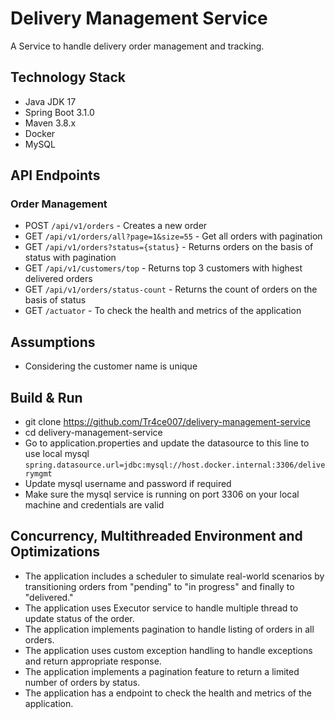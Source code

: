 # Delivery Management Service

A Service to handle delivery order management and tracking.

## Technology Stack

- Java JDK 17
- Spring Boot 3.1.0
- Maven 3.8.x
- Docker
- MySQL

## API Endpoints

### Order Management
- POST `/api/v1/orders` - Creates a new order
- GET `/api/v1/orders/all?page=1&size=55` - Get all orders with pagination
- GET `/api/v1/orders?status={status}` - Returns orders on the basis of status with pagination
- GET `/api/v1/customers/top` - Returns top 3 customers with highest delivered orders
- GET `/api/v1/orders/status-count` - Returns the count of orders on the basis of status
- GET `/actuator` - To check the health and metrics of the application

## Assumptions
- Considering the customer name is unique

## Build & Run
- git clone https://github.com/Tr4ce007/delivery-management-service
- cd delivery-management-service
- Go to application.properties and update the datasource to this line to use local mysql
```spring.datasource.url=jdbc:mysql://host.docker.internal:3306/deliverymgmt```
- Update mysql username and password if required
- Make sure the mysql service is running on port 3306 on your local machine and credentials are valid

## Concurrency, Multithreaded Environment and Optimizations
- The application includes a scheduler to simulate real-world scenarios by transitioning orders from "pending" to "in progress" and finally to "delivered."
- The application uses Executor service to handle multiple thread to update status of the order.
- The application implements pagination to handle listing of orders in all orders.
- The application uses custom exception handling to handle exceptions and return appropriate response.
- The application implements a pagination feature to return a limited number of orders by status.
- The application has a endpoint to check the health and metrics of the application.
